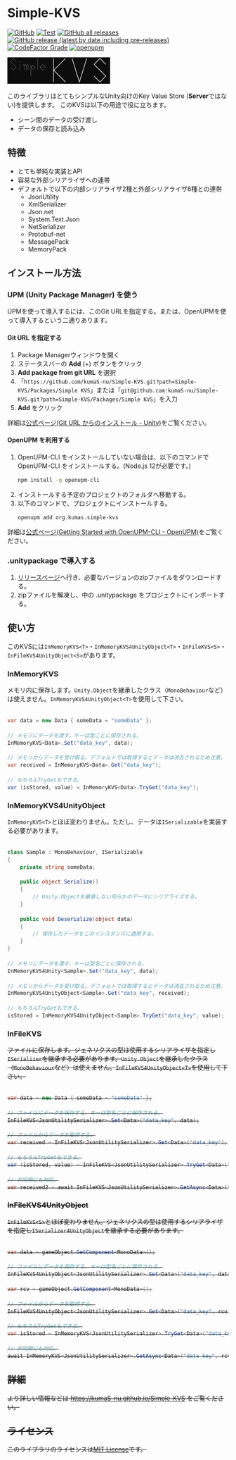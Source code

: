 # Simple-KVS

[![GitHub](https://img.shields.io/github/license/kumaS-nu/Simple-KVS)](https://github.com/kumaS-nu/Simple-KVS/blob/master/LICENSE)
[![Test](https://github.com/kumaS-nu/Simple-KVS/workflows/Test/badge.svg?branch=main&event=push)](https://github.com/kumaS-nu/Simple-KVS/actions)
[![GitHub all releases](https://img.shields.io/github/downloads/kumaS-nu/Simple-KVS/total)](https://github.com/kumaS-nu/Simple-KVSy/releases)
[![GitHub release (latest by date including pre-releases)](https://img.shields.io/github/downloads-pre/kumaS-nu/Simple-KVS/latest/total)](https://github.com/kumaS-nu/Simple-KVS/releases)
[![CodeFactor Grade](https://img.shields.io/codefactor/grade/github/kumaS-nu/Simple-KVS)](https://www.codefactor.io/repository/github/kumaS-nu/Simple-KVS)
[![openupm](https://img.shields.io/npm/v/org.kumas.simple-kvs?label=openupm&registry_uri=https://package.openupm.com)](https://openupm.com/packages/org.kumas.simple-kvs/)

<img src="logo.svg" alt="Simple KVS logo" height="60">

このライブラリはとてもシンプルなUnity向けのKey Value Store (**Server**ではない)を提供します。
このKVSは以下の用途で役に立ちます。
- シーン間のデータの受け渡し
- データの保存と読み込み

## 特徴

- とても単純な実装とAPI
- 容易な外部シリアライザへの連帯
- デフォルトで以下の内部シリアライザ2種と外部シリアライザ6種との連帯
    - JsonUtility
    - XmlSerializer
    - Json.net
    - System.Text.Json
    - NetSerializer
    - Protobuf-net
    - MessagePack
    - MemoryPack

## インストール方法

### UPM (Unity Package Manager) を使う

 UPMを使って導入するには、このGit URLを指定する。または、OpenUPMを使って導入するという二通りあります。

#### Git URL を指定する

1. Package Managerウィンドウを開く
1. ステータスバーの **Add** (+) ボタンをクリック
1. **Add package from git URL** を選択
1. 「`https://github.com/kumaS-nu/Simple-KVS.git?path=Simple-KVS/Packages/Simple KVS`」または「`git@github.com:kumaS-nu/Simple-KVS.git?path=Simple-KVS/Packages/Simple KVS`」を入力
1. **Add** をクリック

詳細は[公式ページ(Git URL からのインストール - Unity)](https://docs.unity3d.com/ja/2019.4/Manual/upm-ui-giturl.html)をご覧ください。

#### OpenUPM を利用する

1. OpenUPM-CLI をインストールしていない場合は、以下のコマンドで OpenUPM-CLI をインストールする。(Node.js 12が必要です。)
    ``` bash
    npm install -g openupm-cli
    ```
1. インストールする予定のプロジェクトのフォルダへ移動する。
1. 以下のコマンドで、プロジェクトにインストールする。
    ``` bash
    openupm add org.kumas.simple-kvs
    ```

詳細は[公式ページ(Getting Started with OpenUPM-CLI - OpenUPM)](https://openupm.com/docs/getting-started.html)をご覧ください。

### .unitypackage で導入する

1. [リリースページ](https://github.com/kumaS-nu/Simple-KVS/releases)へ行き、必要なバージョンのzipファイルをダウンロードする。
1. zipファイルを解凍し、中の .unitypackage をプロジェクトにインポートする。

## 使い方

このKVSには`InMemoryKVS<T>`・`InMemoryKVS4UnityObject<T>`・`InFileKVS<S>`・`InFileKVS4UnityObject<S>`があります。

### InMemoryKVS<T>

メモリ内に保存します。`Unity.Object`を継承したクラス（`MonoBehaviour`など）は使えません。`InMemoryKVS4UnityObject<T>`を使用して下さい。

```csharp

var data = new Data { someData = "someData" };

// メモリにデータを渡す。キーは型ごとに保存される。
InMemoryKVS<Data>.Set("data_key", data);

// メモリからデータを受け取る。デフォルトでは取得するとデータは消去されるため注意。
var received = InMemoryKVS<Data>.Get("data_key");

// もちろんTryGetもできる。
var (isStored, value) = InMemoryKVS<Data>.TryGet("data_key");

```

### InMemoryKVS4UnityObject<T>

`InMemoryKVS<T>`とほぼ変わりません。ただし、データは`ISerializable`を実装する必要があります。

```csharp

class Sample : MonoBehaviour, ISerializable
{
    private string someData;

    public object Serialize()
    {
        // Unity.Objectを継承しない何らかのデータにシリアライズする。
    }

    public void Deserialize(object data)
    {
        // 保存したデータをこのインスタンスに適用する。
    }
}

// メモリにデータを渡す。キーは型名ごとに保存される。
InMemoryKVS4Unity<Sample>.Set("data_key", data);

// メモリからデータを受け取る。デフォルトでは取得するとデータは消去されるため注意。
InMemoryKVS4UnityObject<Sample>.Get("data_key", received);

// もちろんTryGetもできる。
isStored = InMemoryKVS4UnityObject<Sample>.TryGet("data_key", value);

```

### InFileKVS<S>

ファイルに保存します。ジェネリクスの型は使用するシリアライザを指定し`ISerializer`を継承する必要があります。`Unity.Object`を継承したクラス（`MonoBehaviour`など）は使えません。`InFileKVS4UnityObject<T>`を使用して下さい。

```csharp

var data = new Data { someData = "someData" };

// ファイルにデータを保存する。キーは型名ごとに保存される。
InFileKVS<JsonUtilitySerializer>.Set<Data>("data_key", data);

// ファイルからデータを取得する。
var received = InFileKVS<JsonUtilitySerializer>.Get<Data>("data_key");

// もちろんTryGetもできる。
var (isStored, value) = InFileKVS<JsonUtilitySerializer>.TryGet<Data>("data_key");

// 非同期にも対応。
var received2 = await InFileKVS<JsonUtilitySerializer>.GetAsync<Data>("data_key");

```

### InFileKVS4UnityObject<S>

`InFileKVS<S>`とほぼ変わりません。ジェネリクスの型は使用するシリアライザを指定し`ISerializer4UnityObject`を継承する必要があります。

```csharp

var data = gameObject.GetComponent<MonoData>();

// ファイルにデータを保存する。キーは型名ごとに保存される。
InFileKVS4UnityObject<JsonUtilitySerializer>.Set<Data>("data_key", data);

var rcv = gameObject.GetComponent<MonoData>();

// ファイルからデータを取得する。
InFileKVS4UnityObject<JsonUtilitySerializer>.Get<Data>("data_key", rcv);

// もちろんTryGetもできる。
var isStored = InMemoryKVS<JsonUtilitySerializer>.TryGet<Data>("data_key", rcv);

// 非同期にも対応。
await InMemoryKVS<JsonUtilitySerializer>.GetAsync<Data>("data_key", rcv);

```

## 詳細

より詳しい情報などは https://kumaS-nu.github.io/Simple-KVS をご覧ください。

## ライセンス

このライブラリのライセンスは[MIT License](LICENSE)です。